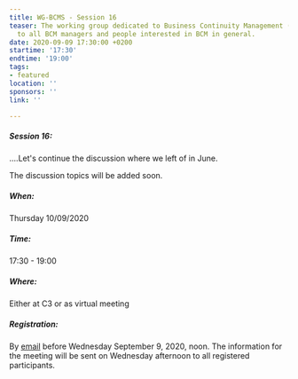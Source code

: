 ```yaml
---
title: WG-BCMS - Session 16
teaser: The working group dedicated to Business Continuity Management (BCMS) is addressed
  to all BCM managers and people interested in BCM in general.
date: 2020-09-09 17:30:00 +0200
startime: '17:30'
endtime: '19:00'
tags:
- featured
location: ''
sponsors: ''
link: ''

---
```

##### **Session 16**:

....Let's continue the discussion where we left of in June.

The discussion topics will be added soon.

##### When:

Thursday 10/09/2020

##### Time:

17:30 - 19:00

##### Where:

Either at C3 or as virtual meeting

##### Registration:

By [email](mailto:secgen@clusil.lu) before Wednesday September 9, 2020, noon. The information for the meeting will be sent on Wednesday afternoon to all registered participants.